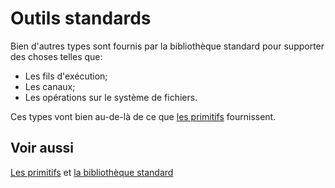 # Outils standards

Bien d'autres types sont fournis par la bibliothèque standard pour supporter des choses telles que:

* Les fils d'exécution;
* Les canaux;
* Les opérations sur le système de fichiers.

Ces types vont bien au-de-là de ce que [les primitifs](../chapitre2/primitifs.html "Chapitre 2: Les primitifs") fournissent.

## Voir aussi

[Les primitifs](../chapitre2/primitifs.html "Chapitre 2: Les primitifs") et [la bibliothèque standard ](https://doc.rust-lang.org/std/ "Documentation officielle de la bibliothèque standard")

